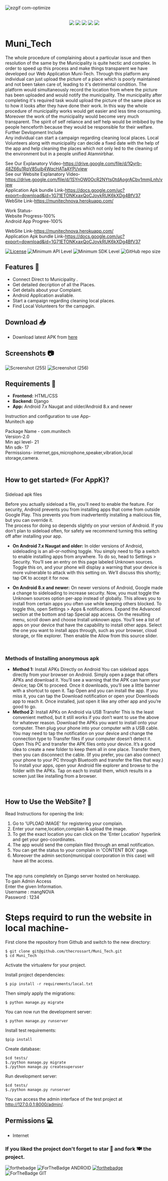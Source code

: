 
![ezgif com-optimize](https://user-images.githubusercontent.com/63959831/88054917-c41ef300-cb7b-11ea-80ae-f660e9b98347.gif)
<br /><br />


<p align="center">

<img src="https://img.shields.io/badge/language-HTML-blue?style=for-the-badge">
<img src="https://img.shields.io/badge/language-CSS-blue?style=for-the-badge">
<img src="https://img.shields.io/badge/language-BootStrap-blue?style=for-the-badge">
<img src="https://img.shields.io/badge/language-Django-blue?style=for-the-badge"> 
<img src="https://img.shields.io/badge/language-JAVA-blue?style=for-the-badge">
 </p>

 # Muni_Tech
 
The whole procedure of complaining about a particular issue and then resolution of the same by the Municipality is quite hectic and complex. 
In order to speed up this process and make things transparent we have developed our Web Application Muni-Tech.
Through this platform any individual can just upload the picture of a place which is poorly maintained and not been taken care of, leading to it's detrimental condition.
The platform would simultaneously record the location from where the picture has been uploaded and would notify the municipality.
The municipality after completing it's required task would upload the picture of the same place as to how it looks after they have done their work.
In this way the whole procedure of municipality works would get easier and less time consuming. Moreover the work of the municipality would become very much transparent.
The spirit of self reliance and self help would be imbibed by the people henceforth because they would be responsible for their welfare. <br />
Further Devlopment Include <br />
Any individual can start a campaign regarding cleaning local places. Local Volunteers along with municipality can decide a fixed date with the help of the app and help cleaning the places which not only led to the cleaning of the environment but in a people unified Atamnirbhar.<br />

See Our Explanatory Video-https://drive.google.com/file/d/1Qyrb-48Z66u1RqV85uib4WqcHATaAYPi/view
<br />
See our Website Explanatory Video-https://drive.google.com/file/d/1SYnOW0OcR2NYtsOtdAogrACbv1mmjLnh/view<br />
Application Apk bundle Link-https://docs.google.com/uc?export=download&id=1G71ETONKxaxQoCJoykRUK6kXDg4BfV37 <br />
WebSite Link-https://munitechnova.herokuapp.com/

Work Status-<br />
          Website Progress-100%<br />
          Android App Progree-100%<br />

WebSite Link-https://munitechnova.herokuapp.com/<br />
Application Apk bundle Link-https://docs.google.com/uc?export=download&id=1G71ETONKxaxQoCJoykRUK6kXDg4BfV37 <br />

[![License](https://img.shields.io/badge/license-MIT-%2397ca00.svg)](https://github.com/the-cross-art/Muni_Tech)
![Minimum API Level](https://img.shields.io/badge/Min%20API%20Level-21-green)
![Minimum SDK Level](https://img.shields.io/badge/Min%20SDK%20Level-17-orange)
![GitHub repo size](https://img.shields.io/github/repo-size/the-cross-art/Muni_Tech)


## Features 🚀

- Connect Direct to Municipality .
- Get detailed decription of all the Places.
- Get details about your Complaint.
- Android Application avaliable.
- Start a campaign regarding cleaning local places.
- Find Local Volunteers for the campagin.

## Download 📥
- Download latest APK from [here](https://docs.google.com/uc?export=download&id=1G71ETONKxaxQoCJoykRUK6kXDg4BfV37)

## Screenshots 📷 
![Screenshot (255)](https://user-images.githubusercontent.com/63959831/117872125-ef660080-b2bb-11eb-891f-412d7ca720c5.png)
![Screenshot (256)](https://user-images.githubusercontent.com/63959831/117872134-f2f98780-b2bb-11eb-9615-fe64332e3330.png)

## Requirements 🎯 
- **Frontend:** HTML/CSS
- **Backend:** Django
- **App:** Android 7.x  Naugat and older/Android 8.x and newer

Instruction and configuration to use App-<br />
Munitech app<br />

Package Name - com.munitech<br />
Version-2.0<br />
Min api level- 21<br />
Min sdk- 17<br />
Permissions- internet,gps,microphone,speaker,vibration,local storage,camera.<br /><br />


## How to get started⭐ (For AppK)?
Sideload apk files<br />

Before you actually sideload a file, you’ll need to enable the feature. For security, Android prevents you from installing apps that come from outside Google Play. This prevents you from inadvertently installing a malicious file, but you can override it.<br />
The process for doing so depends slightly on your version of Android. If you don’t plan to sideload often, for safety we recommend turning this setting off after installing your app.<br />

- **On Android 7.x  Naugat and older:** 
In older versions of Android, sideloading is an all-or-nothing toggle. You simply need to flip a switch to enable installing apps from anywhere.
To do so, head to Settings > Security. You’ll see an entry on this page labeled Unknown sources. Toggle this on, and your phone will display a warning that your device is more vulnerable to attack with this setting on. We’ll discuss this shortly; tap OK to accept it for now.<br />

- **On Android 8.x and newer:**
On newer versions of Android, Google made a change to sideloading to increase security. Now, you must toggle the Unknown sources option per-app instead of globally. This allows you to install from certain apps you often use while keeping others blocked.
To toggle this, open Settings > Apps & notifications. Expand the Advanced section at the bottom and tap Special app access. On the resulting menu, scroll down and choose Install unknown apps.
You’ll see a list of apps on your device that have the capability to install other apps. Select the one you want to install apps through, such as your browser, cloud storage, or file explorer. Then enable the Allow from this source slider.
<br />

### Methods of Installing anonymous apk 

- **Method 1:**  Install APKs Directly on Android
You can sideload apps directly from your browser on Android. Simply open a page that offers APKs and download it. You’ll see a warning that the APK can harm your device; tap OK to proceed.
Once it downloads, you’ll see a little banner with a shortcut to open it. Tap Open and you can install the app. If you miss it, you can tap the Download notification or open your Downloads app to reach it.
Once installed, just open it like any other app and you’re good to go.
- **Method 2:** Install APKs on Android via USB Transfer
This is the least convenient method, but it still works if you don’t want to use the above for whatever reason.
Download the APKs you want to install onto your computer. Then plug your phone into your computer with a USB cable. You may need to tap the notification on your device and change the connection type to Transfer files if your computer doesn’t detect it.
Open This PC and transfer the APK files onto your device. It’s a good idea to create a new folder to keep them all in one place. Transfer them, then you can disconnect the cable. (If you prefer, you can also connect your phone to your PC through Bluetooth and transfer the files that way.)
To install your apps, open your Android file explorer and browse to the folder with the APKs. Tap on each to install them, which results in a screen just like installing from a browser.

<br />

## How to Use the WebSite? 🚀
Read Instructions for opening the link:<br />
1. Go to 'UPLOAD IMAGE' for registering your complain.<br />
2. Enter your name,location,complain & upload the image.<br />
3. To get the exact location you can click on the 'Enter Location' hyperlink and get your geo-coordinates.<br />
4. The app would send the complain filed through an email notification.<br />
5. You can get the status to your complain in 'CONTENT BOX' page. <br />
6. Moreover the admin section(municipal coorporation in this case) will have all the access.<br /><br />


The app runs completely on Django server hosted on herokuapp.<br />To gain Admin Access<br />
Enter the given Information.<br />
Username : mangNOVA<br />
Password : 1234<br />

# Steps requird to run the website in local machine-

First clone the repository from Github and switch to the new directory:

    $ git clone git@github.com/thecrossart/Muni_Tech.git
    $ cd Muni_Tech
    
Activate the virtualenv for your project.
    
Install project dependencies:

    $ pip install -r requirements/local.txt
    
    
Then simply apply the migrations:

    $ python manage.py migrate
    

You can now run the development server:

    $ python manage.py runserver

Install test requirements:

    $pip install 

Create database:

    $cd tests/
    $./python manage.py migrate
    $./python manage.py createsuperuser

Run development server:

    $cd tests/
    $./python manage.py runserver
    
You can access the admin interface of the test project at http://127.0.0.1:8000/admin/.
## Permissions 💻
- Internet

### If you liked the project don't forget to star 🌟 and fork 🍽 the project.
![forthebadge](https://forthebadge.com/images/badges/built-with-love.svg)
![ForTheBadge ANDROID](https://forthebadge.com/images/badges/built-for-android.svg)
[![forthebadge](https://forthebadge.com/images/badges/made-with-python.svg)](https://forthebadge.com)
![ForTheBadge GIT](https://forthebadge.com/images/badges/uses-git.svg)

